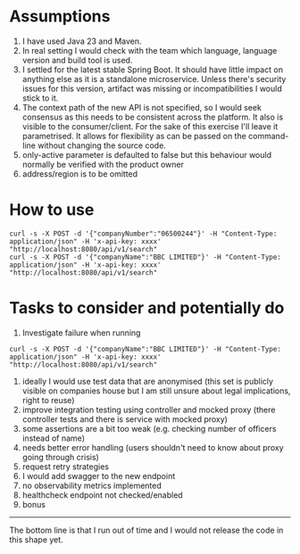 # Assumptions

1. I have used Java 23 and Maven. 
1. In real setting I would check with the team which language, language version and build tool is used. 
1. I settled for the latest stable Spring Boot. 
It should have little impact on anything else as it is a standalone microservice. 
Unless there's security issues for this version, artifact was missing or incompatibilities I would stick to it. 
1. The context path of the new API is not specified, so I would seek consensus as this needs to be consistent
across the platform. It also is visible to the consumer/client. 
For the sake of this exercise I'll leave it parametrised. 
It allows for flexibility as can be passed on the command-line without changing the source code. 
1. only-active parameter is defaulted to false but this behaviour would normally be verified with the product owner
1. address/region is to be omitted

# How to use
```shell
curl -s -X POST -d '{"companyNumber":"06500244"}' -H "Content-Type: application/json" -H 'x-api-key: xxxx' "http://localhost:8080/api/v1/search"
curl -s -X POST -d '{"companyName":"BBC LIMITED"}' -H "Content-Type: application/json" -H 'x-api-key: xxxx' "http://localhost:8080/api/v1/search"
```

# Tasks to consider and potentially do
1. Investigate failure when running
```shell
curl -s -X POST -d '{"companyName":"BBC LIMITED"}' -H "Content-Type: application/json" -H 'x-api-key: xxxx' "http://localhost:8080/api/v1/search"
```
1. ideally I would use test data that are anonymised 
   (this set is publicly visible on companies house but I am still unsure about legal implications, right to reuse)
1. improve integration testing using controller and mocked proxy (there controller tests and there is service with mocked proxy)
1. some assertions are a bit too weak (e.g. checking number of officers instead of name) 
1. needs better error handling (users shouldn't need to know about proxy going through crisis) 
1. request retry strategies
1. I would add swagger to the new endpoint 
1. no observability metrics implemented
1. healthcheck endpoint not checked/enabled 
1. bonus

---
The bottom line is that I run out of time and I would not release the code in this shape yet. 
